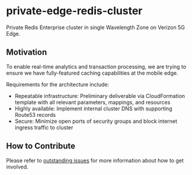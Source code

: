 # private-edge-redis-cluster
Private Redis Enterprise cluster in single Wavelength Zone on Verizon 5G Edge.


## Motivation
To enable real-time analytics and transaction processing, we are trying to ensure we have fully-featured caching capabilities at the mobile edge.

Requirements for the architecture include:

 - Repeatable infrastructure: Preliminary deliverable via CloudFormation template with all relevant parameters, mappings, and resources
 - Highly available: Implement internal cluster DNS with supporting Route53 records
 - Secure: Minimize open ports of security groups and block internet ingress traffic to cluster


## How to Contribute
Please refer to [outstanding issues](https://github.com/rhbelson/5G-Edge-Integrations/issues) for more information about how to get involved.
